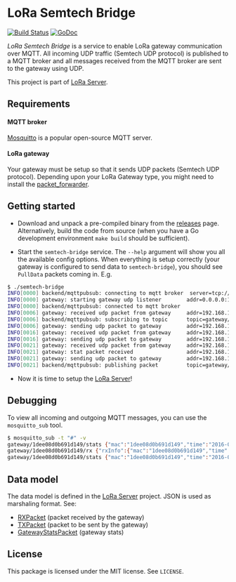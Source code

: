 # LoRa Semtech Bridge

[![Build Status](https://travis-ci.org/brocaar/lora-semtech-bridge.svg?branch=master)](https://travis-ci.org/brocaar/lora-semtech-bridge)
[![GoDoc](https://godoc.org/github.com/brocaar/lora-semtech-bridge/cmd/semtech-bridge?status.svg)](https://godoc.org/github.com/brocaar/lora-semtech-bridge/cmd/semtech-bridge)

*LoRa Semtech Bridge* is a service to enable LoRa gateway communication over MQTT.
All incoming UDP traffic (Semtech UDP protocol) is published to a MQTT broker and
all messages received from the MQTT broker are sent to the gateway using UDP.

This project is part of [LoRa Server](https://github.com/brocaar/loraserver).

## Requirements

#### MQTT broker

[Mosquitto](http://mosquitto.org/) is a popular open-source MQTT server.

#### LoRa gateway

Your gateway must be setup so that it sends UDP packets (Semtech UDP protocol).
Depending upon your LoRa Gateway type, you might need to install the
[packet_forwarder](https://github.com/TheThingsNetwork/packet_forwarder).


## Getting started

* Download and unpack a pre-compiled binary from the [releases](https://github.com/brocaar/lora-semtech-bridge/releases)
  page. Alternatively, build the code from source (when you have a Go development environment
  ``make build`` should be sufficient).

* Start the ``semtech-bridge`` service. The ``--help`` argument will show
   you all the available config options. When everything is setup correctly
   (your gateway is configured to send data to ``semtech-bridge``), you
   should see ``PullData`` packets coming in. E.g.

``` bash
$ ./semtech-bridge
INFO[0000] backend/mqttpubsub: connecting to mqtt broker  server=tcp://127.0.0.1:1883
INFO[0000] gateway: starting gateway udp listener        addr=0.0.0.0:1700
INFO[0000] backend/mqttpubsub: connected to mqtt broker
INFO[0006] gateway: received udp packet from gateway     addr=192.168.1.8:45082 type=PullData
INFO[0006] backend/mqttpubsub: subscribing to topic      topic=gateway/1dee08d0b691d149/tx
INFO[0006] gateway: sending udp packet to gateway        addr=192.168.1.8:45082 type=PullACK
INFO[0016] gateway: received udp packet from gateway     addr=192.168.1.8:45082 type=PullData
INFO[0016] gateway: sending udp packet to gateway        addr=192.168.1.8:45082 type=PullACK
INFO[0021] gateway: received udp packet from gateway     addr=192.168.1.8:45738 type=PushData
INFO[0021] gateway: stat packet received                 addr=192.168.1.8:45738 mac=1dee08d0b691d149
INFO[0021] gateway: sending udp packet to gateway        addr=192.168.1.8:45738 type=PushACK
INFO[0021] backend/mqttpubsub: publishing packet         topic=gateway/1dee08d0b691d149/stats
```

* Now it is time to setup the [LoRa Server](https://github.com/brocaar/loraserver)!

## Debugging

To view all incoming and outgoing MQTT messages, you can use the ``mosquitto_sub``
tool.

```bash
$ mosquitto_sub -t "#" -v
gateway/1dee08d0b691d149/stats {"mac":"1dee08d0b691d149","time":"2016-04-16T10:08:11Z","latitude":0,"longitude":0,"altitude":0,"rxPacketsReceived":0,"rxPacketsReceivedOK":0}
gateway/1dee08d0b691d149/rx {"rxInfo":{"mac":"1dee08d0b691d149","time":"2016-04-16T10:08:30.005418Z","timestamp":1623489499,"frequency":868300000,"channel":1,"rfChain":1,"crcStatus":1,"codeRate":"4/5","rssi":-48,"loRaSNR":10,"size":23,"dataRate":{"modulation":"LORA","spreadFactor":7,"bandwidth":125}},"phyPayload":"AAEBAQEBAQEBAgICAgICAgJzTIBGXXg="}
gateway/1dee08d0b691d149/stats {"mac":"1dee08d0b691d149","time":"2016-04-16T10:08:41Z","latitude":0,"longitude":0,"altitude":0,"rxPacketsReceived":1,"rxPacketsReceivedOK":1}
```

## Data model

The data model is defined in the [LoRa Server](https://github.com/brocaar/loraserver)
project. JSON is used as marshaling format. See:

* [RXPacket](https://godoc.org/github.com/brocaar/loraserver/models/#RXPacket) (packet received by the gateway)
* [TXPacket](https://godoc.org/github.com/brocaar/loraserver/models/#TXPacket) (packet to be sent by the gateway)
* [GatewayStatsPacket](https://godoc.org/github.com/brocaar/loraserver/models/#GatewayStatsPacket) (gateway stats)


## License

This package is licensed under the MIT license. See ``LICENSE``.

